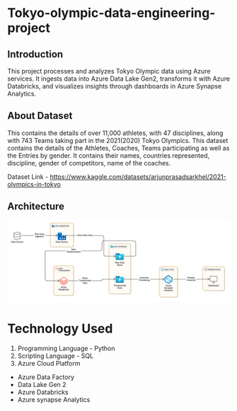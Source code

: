 # Tokyo-olympic-data-engineering-project

## Introduction
This project processes and analyzes Tokyo Olympic data using Azure services. It ingests data into Azure Data Lake Gen2, transforms it with Azure Databricks, and visualizes insights through dashboards in Azure Synapse Analytics.

## About Dataset

This contains the details of over 11,000 athletes, with 47 disciplines, along with 743 Teams taking part in the 2021(2020) Tokyo Olympics.
This dataset contains the details of the Athletes, Coaches, Teams participating as well as the Entries by gender. It contains their names, countries represented, discipline, gender of competitors, name of the coaches.

Dataset Link - https://www.kaggle.com/datasets/arjunprasadsarkhel/2021-olympics-in-tokyo

## Architecture
![Project Architecture](Architecture.png)

# Technology Used
1. Programming Language - Python
2. Scripting Language - SQL
3. Azure Cloud Platform
  - Azure Data Factory
  - Data Lake Gen 2
  - Azure Databricks
  - Azure synapse Analytics
